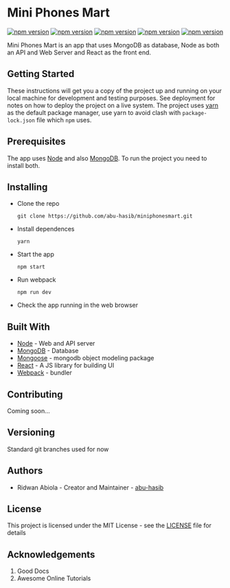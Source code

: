 # Mini Phones Mart

[![npm version](https://badge.fury.io/js/react.svg)](https://badge.fury.io/js/react)
[![npm version](https://badge.fury.io/js/mongodb.svg)](https://badge.fury.io/js/mongodb)
[![npm version](https://badge.fury.io/js/mongoose.svg)](https://badge.fury.io/js/mongoose)
[![npm version](https://badge.fury.io/js/node.svg)](https://badge.fury.io/js/node)
[![npm version](https://badge.fury.io/js/webpack.svg)](https://badge.fury.io/js/webpack)

Mini Phones Mart is an app that uses MongoDB as database, Node as both an API and Web Server and React as the front end.

## Getting Started

These instructions will get you a copy of the project up and running on your local machine for development and testing purposes. See deployment for notes on how to deploy the project on a live system. The project uses [yarn](https://yarnpkg.com/ 'Yarn homepage') as the default package manager, use yarn to avoid clash with `package-lock.json` file which `npm` uses.

## Prerequisites

The app uses [Node][1] and also [MongoDB](https://docs.mongodb.com/manual/administration/install-community/ 'Install Mongo'). To run the project you need to install both.

## Installing

- Clone the repo

  ```
  git clone https://github.com/abu-hasib/miniphonesmart.git
  ```

- Install dependences
  ```
  yarn
  ```
- Start the app
  ```
  npm start
  ```
- Run webpack
  ```
  npm run dev
  ```
- Check the app running in the web browser

## Built With

- [Node][1] - Web and API server
- [MongoDB][2] - Database
- [Mongoose][3] - mongodb object modeling package
- [React][4] - A JS library for building UI
- [Webpack][5] - bundler

[1]: https://nodejs.org/en/
[2]: https://www.mongodb.com/
[3]: https://mongoosejs.com/
[4]: https://reactjs.org/
[5]: https://webpack.js.org/

## Contributing

Coming soon...

## Versioning

Standard git branches used for now

## Authors

- Ridwan Abiola - Creator and Maintainer - [abu-hasib](https://github.com/abu-hasib)

## License

This project is licensed under the MIT License - see the [LICENSE](https://github.com/abu-hasib/miniphonesmart/blob/staging/LICENSE) file for details

## Acknowledgements

1. Good Docs
2. Awesome Online Tutorials

